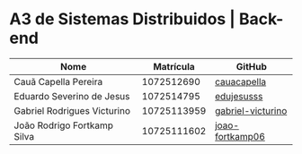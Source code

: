 # A3 de Sistemas Distribuidos | Back-end
| Nome                          | Matrícula      | GitHub                     |
|-------------------------------|----------------|----------------------------|
| Cauã Capella Pereira         | 1072512690     | [cauacapella](https://github.com/CauaCapella) |
| Eduardo Severino de Jesus    | 1072514795     | [edujesusss](https://github.com/edujesusss) |
| Gabriel Rodrigues Victurino  | 10725113959    | [gabriel-victurino](https://github.com/gabriel-victurino) |
| João Rodrigo Fortkamp Silva  | 10725111602    | [joao-fortkamp06](https://github.com/joao-fortkamp06) |

